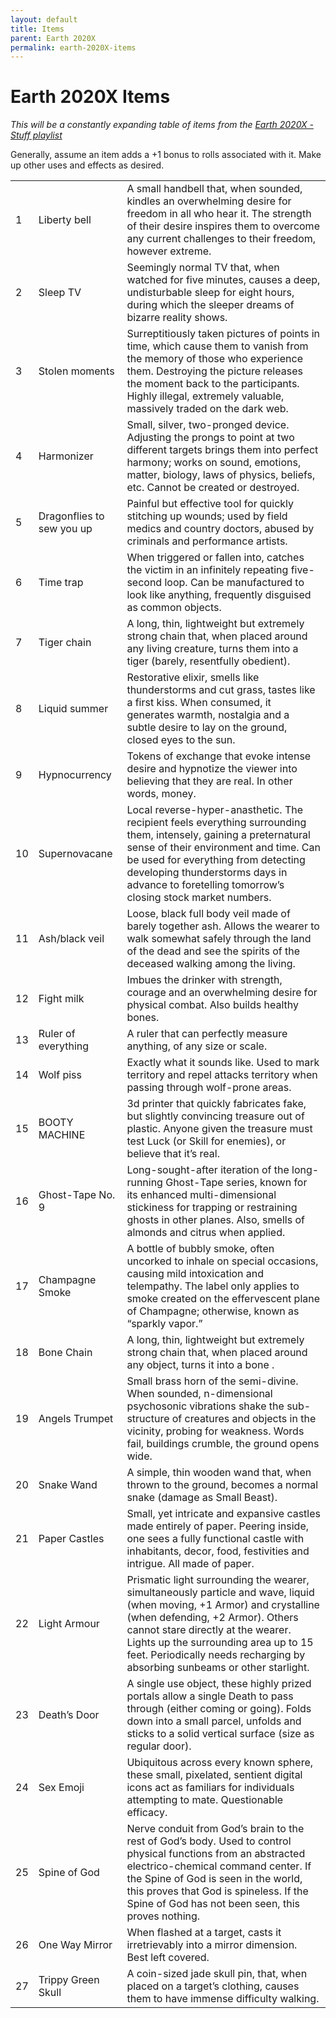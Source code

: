 ```yaml
---
layout: default
title: Items
parent: Earth 2020X
permalink: earth-2020X-items
---
```


# Earth 2020X Items
*This will be a constantly expanding table of items from the [Earth 2020X - Stuff playlist](https://open.spotify.com/playlist/0VTAv9ZG7SkCpzTDFt1Hnl?si=4fb383509e1b4915)*

Generally, assume an item adds a +1 bonus to rolls associated with it. 
Make up other uses and effects as desired.

|    |                           |                                                                                                                                                                                                                                                                                                                        |
| -- | ------------------------- | ---------------------------------------------------------------------------------------------------------------------------------------------------------------------------------------------------------------------------------------------------------------------------------------------------------------------- |
| 1  | Liberty bell              | A small handbell that, when sounded, kindles an overwhelming desire for freedom in all who hear it. The strength of their desire inspires them to overcome any current challenges to their freedom, however extreme.                                                                                                   |
| 2  | Sleep TV                  | Seemingly normal TV that, when watched for five minutes, causes a deep, undisturbable sleep for eight hours, during which the sleeper dreams of bizarre reality shows.                                                                                                                                                 |
| 3  | Stolen moments            | Surreptitiously taken pictures of points in time, which cause them to vanish from the memory of those who experience them. Destroying the picture releases the moment back to the participants. Highly illegal, extremely valuable, massively traded on the dark web.                                                  |
| 4  | Harmonizer                | Small, silver, two-pronged device. Adjusting the prongs to point at two different targets brings them into perfect harmony; works on sound, emotions, matter, biology, laws of physics, beliefs, etc. Cannot be created or destroyed.                                                                                  |
| 5  | Dragonflies to sew you up | Painful but effective tool for quickly stitching up wounds; used by field medics and country doctors, abused by criminals and performance artists.                                                                                                                                                                     |
| 6  | Time trap                 | When triggered or fallen into, catches the victim in an infinitely repeating five-second loop. Can be manufactured to look like anything, frequently disguised as common objects.                                                                                                                                      |
| 7  | Tiger chain               | A long, thin, lightweight but extremely strong chain that, when placed around any living creature, turns them into a tiger (barely, resentfully obedient).                                                                                                                                                             |
| 8  | Liquid summer             | Restorative elixir, smells like thunderstorms and cut grass, tastes like a first kiss. When consumed, it generates warmth, nostalgia and a subtle desire to lay on the ground, closed eyes to the sun.                                                                                                                 |
| 9  | Hypnocurrency             | Tokens of exchange that evoke intense desire and hypnotize the viewer into believing that they are real. In other words, money.                                                                                                                                                                                        |
| 10 | Supernovacane             | Local reverse-hyper-anasthetic. The recipient feels everything surrounding them, intensely, gaining a preternatural sense of their environment and time. Can be used for everything from detecting developing thunderstorms days in advance to foretelling tomorrow’s closing stock market numbers.                    |
| 11 | Ash/black veil            | Loose, black full body veil made of barely together ash. Allows the wearer to walk somewhat safely through the land of the dead and see the spirits of the deceased walking among the living.                                                                                                                          |
| 12 | Fight milk                | Imbues the drinker with strength, courage and an overwhelming desire for physical combat. Also builds healthy bones.                                                                                                                                                                                                   |
| 13 | Ruler of everything       | A ruler that can perfectly measure anything, of any size or scale.                                                                                                                                                                                                                                                     |
| 14 | Wolf piss                 | Exactly what it sounds like. Used to mark territory and repel attacks territory when passing through wolf-prone areas.                                                                                                                                                                                                 |
| 15 | BOOTY MACHINE             | 3d printer that quickly fabricates fake, but slightly convincing treasure out of plastic. Anyone given the treasure must test Luck (or Skill for enemies), or believe that it’s real.                                                                                                                                  |
| 16 | Ghost-Tape No. 9          | Long-sought-after iteration of the long-running Ghost-Tape series, known for its enhanced multi-dimensional stickiness for trapping or restraining ghosts in other planes. Also, smells of almonds and citrus when applied.                                                                                            |
| 17 | Champagne Smoke           | A bottle of bubbly smoke, often uncorked to inhale on special occasions, causing mild intoxication and telempathy. The label only applies to smoke created on the effervescent plane of Champagne; otherwise, known as “sparkly vapor.”                                                                                |
| 18 | Bone Chain                | A long, thin, lightweight but extremely strong chain that, when placed around any object, turns it into a bone .                                                                                                                                                                                                       |
| 19 | Angels Trumpet            | Small brass horn of the semi-divine. When sounded, n-dimensional psychosonic vibrations shake the sub-structure of creatures and objects in the vicinity, probing for weakness. Words fail, buildings crumble, the ground opens wide.                                                                                  |
| 20 | Snake Wand                | A simple, thin wooden wand that, when thrown to the ground, becomes a normal snake (damage as Small Beast).                                                                                                                                                                                                            |
| 21 | Paper Castles             | Small, yet intricate and expansive castles made entirely of paper. Peering inside, one sees a fully functional castle with inhabitants, decor, food, festivities and intrigue. All made of paper.                                                                                                                      |
| 22 | Light Armour              | Prismatic light surrounding the wearer, simultaneously particle and wave, liquid (when moving, +1 Armor) and crystalline (when defending, +2 Armor). Others cannot stare directly at the wearer. Lights up the surrounding area up to 15 feet. Periodically needs recharging by absorbing sunbeams or other starlight. |
| 23 | Death’s Door              | A single use object, these highly prized portals allow a single Death to pass through (either coming or going). Folds down into a small parcel, unfolds and sticks to a solid vertical surface (size as regular door).                                                                                                 |
| 24 | Sex Emoji                 | Ubiquitous across every known sphere, these small, pixelated, sentient digital icons act as familiars for individuals attempting to mate. Questionable efficacy.                                                                                                                                                       |
| 25 | Spine of God              | Nerve conduit from God’s brain to the rest of God’s body. Used to control physical functions from an abstracted electrico-chemical command center. If the Spine of God is seen in the world, this proves that God is spineless. If the Spine of God has not been seen, this proves nothing.                            |
| 26 | One Way Mirror            | When flashed at a target, casts it irretrievably into a mirror dimension. Best left covered.                                                                                                                                                                                                                           |
| 27 | Trippy Green Skull        | A coin-sized jade skull pin, that, when placed on a target’s clothing, causes them to have immense difficulty walking.                                                                                                                                                                                                 |

